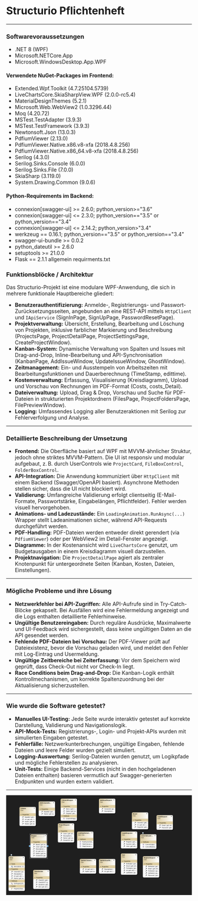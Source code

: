 # Structurio Pflichtenheft

---

### Softwarevoraussetzungen

- .NET 8 (WPF)
- Microsoft.NETCore.App
- Microsoft.WindowsDesktop.App.WPF

#### Verwendete NuGet-Packages im Frontend:
- Extended.Wpf.Toolkit (4.7.25104.5739)
- LiveChartsCore.SkiaSharpView.WPF (2.0.0-rc5.4)
- MaterialDesignThemes (5.2.1)
- Microsoft.Web.WebView2 (1.0.3296.44)
- Moq (4.20.72)
- MSTest.TestAdapter (3.9.3)
- MSTest.TestFramework (3.9.3)
- Newtonsoft.Json (13.0.3)
- PdfiumViewer (2.13.0)
- PdfiumViewer.Native.x86.v8-xfa (2018.4.8.256)
- PdfiumViewer.Native.x86_64.v8-xfa (2018.4.8.256)
- Serilog (4.3.0)
- Serilog.Sinks.Console (6.0.0)
- Serilog.Sinks.File (7.0.0)
- SkiaSharp (3.119.0)
- System.Drawing.Common (9.0.6)

#### Python-Requirements im Backend:
- connexion[swagger-ui] >= 2.6.0; python_version>="3.6"
- connexion[swagger-ui] <= 2.3.0; python_version=="3.5" or python_version=="3.4"
- connexion[swagger-ui] <= 2.14.2; python_version>"3.4"
- werkzeug == 0.16.1; python_version=="3.5" or python_version=="3.4"
- swagger-ui-bundle >= 0.0.2
- python_dateutil >= 2.6.0
- setuptools >= 21.0.0
- Flask == 2.1.1
allgemein requirments.txt


### Funktionsblöcke / Architektur

Das Structurio-Projekt ist eine modulare WPF-Anwendung, die sich in mehrere funktionale Hauptbereiche gliedert:

* **Benutzerauthentifizierung:** Anmelde-, Registrierungs- und Passwort-Zurücksetzungsseiten, angebunden an eine REST-API mittels `HttpClient` und `IApiService` (SignInPage, SignUpPage, PasswordResetPage).
* **Projektverwaltung:** Übersicht, Erstellung, Bearbeitung und Löschung von Projekten, inklusive farblicher Markierung und Beschreibung (ProjectsPage, ProjectDetailPage, ProjectSettingsPage, CreateProjectWindow).
* **Kanban-System:** Dynamische Verwaltung von Spalten und Issues mit Drag-and-Drop, Inline-Bearbeitung und API-Synchronisation (KanbanPage, AddIssueWindow, UpdateIssueWindow, GhostWindow).
* **Zeitmanagement:** Ein- und Ausstempeln von Arbeitszeiten mit Bearbeitungsfunktionen und Dauerberechnung (TimeStamp, edittime).
* **Kostenverwaltung:** Erfassung, Visualisierung (Kreisdiagramm), Upload und Vorschau von Rechnungen im PDF-Format (Costs, costs\_Detail).
* **Dateiverwaltung:** Upload, Drag & Drop, Vorschau und Suche für PDF-Dateien in strukturierten Projektordnern (FilesPage, ProjectFoldersPage, FilePreviewWindow).
* **Logging:** Umfassendes Logging aller Benutzeraktionen mit Serilog zur Fehlerverfolgung und Analyse.

---

### Detaillierte Beschreibung der Umsetzung

* **Frontend:** Die Oberfläche basiert auf WPF mit MVVM-ähnlicher Struktur, jedoch ohne striktes MVVM-Pattern. Die UI ist responsiv und modular aufgebaut, z. B. durch UserControls wie `ProjectCard`, `FileBoxControl`, `FolderBoxControl`.
* **API-Integration:** Die Anwendung kommuniziert über `HttpClient` mit einem Backend (Swagger/OpenAPI basiert). Asynchrone Methoden stellen sicher, dass die UI nicht blockiert wird.
* **Validierung:** Umfangreiche Validierung erfolgt clientseitig (E-Mail-Formate, Passwortstärke, Eingabelängen, Pflichtfelder). Fehler werden visuell hervorgehoben.
* **Animations- und Ladezustände:** Ein `LoadingAnimation.RunAsync(...)` Wrapper stellt Ladeanimationen sicher, während API-Requests durchgeführt werden.
* **PDF-Handling:** PDF-Dateien werden entweder direkt gerendert (via `PdfiumViewer`) oder per WebView2 im Detail-Fenster angezeigt.
* **Diagramme:** In der Kostenansicht wird `LiveChartsCore` genutzt, um Budgetausgaben in einem Kreisdiagramm visuell darzustellen.
* **Projektnavigation:** Die `ProjectDetailPage` agiert als zentraler Knotenpunkt für untergeordnete Seiten (Kanban, Kosten, Dateien, Einstellungen).

---

### Mögliche Probleme und ihre Lösung

* **Netzwerkfehler bei API-Zugriffen:** Alle API-Aufrufe sind in Try-Catch-Blöcke gekapselt. Bei Ausfällen wird eine Fehlermeldung angezeigt und die Logs enthalten detaillierte Fehlerhinweise.
* **Ungültige Benutzereingaben:** Durch reguläre Ausdrücke, Maximalwerte und UI-Feedback wird sichergestellt, dass keine ungültigen Daten an die API gesendet werden.
* **Fehlende PDF-Dateien bei Vorschau:** Der PDF-Viewer prüft auf Dateiexistenz, bevor die Vorschau geladen wird, und meldet den Fehler mit Log-Eintrag und Usermeldung.
* **Ungültige Zeitbereiche bei Zeiterfassung:** Vor dem Speichern wird geprüft, dass Check-Out nicht vor Check-In liegt.
* **Race Conditions beim Drag-and-Drop:** Die Kanban-Logik enthält Kontrollmechanismen, um korrekte Spaltenzuordnung bei der Aktualisierung sicherzustellen.

---

### Wie wurde die Software getestet?

* **Manuelles UI-Testing:** Jede Seite wurde interaktiv getestet auf korrekte Darstellung, Validierung und Navigationslogik.
* **API-Mock-Tests:** Registrierungs-, Login- und Projekt-APIs wurden mit simulierten Eingaben getestet.
* **Fehlerfälle:** Netzwerkunterbrechungen, ungültige Eingaben, fehlende Dateien und leere Felder wurden gezielt simuliert.
* **Logging-Auswertung:** Serilog-Dateien wurden genutzt, um Logikpfade und mögliche Fehlerstellen zu analysieren.
* **Unit-Tests:** Einige Backend-Services (nicht in den hochgeladenen Dateien enthalten) basieren vermutlich auf Swagger-generierten Endpunkten und wurden extern validiert.

---
![Klassendiagramme](image.png)
